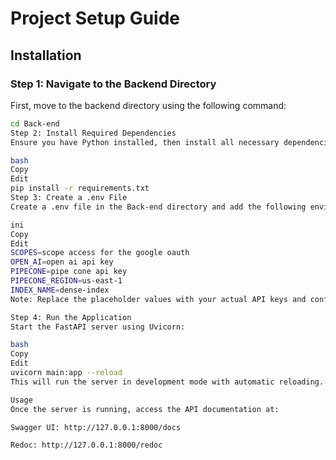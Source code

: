 # Project Setup Guide

## Installation

### Step 1: Navigate to the Backend Directory

First, move to the backend directory using the following command:

```bash
cd Back-end
Step 2: Install Required Dependencies
Ensure you have Python installed, then install all necessary dependencies using:

bash
Copy
Edit
pip install -r requirements.txt
Step 3: Create a .env File
Create a .env file in the Back-end directory and add the following environment variables:

ini
Copy
Edit
SCOPES=scope access for the google oauth
OPEN_AI=open ai api key
PIPECONE=pipe cone api key
PIPECONE_REGION=us-east-1
INDEX_NAME=dense-index
Note: Replace the placeholder values with your actual API keys and configuration.

Step 4: Run the Application
Start the FastAPI server using Uvicorn:

bash
Copy
Edit
uvicorn main:app --reload
This will run the server in development mode with automatic reloading.

Usage
Once the server is running, access the API documentation at:

Swagger UI: http://127.0.0.1:8000/docs

Redoc: http://127.0.0.1:8000/redoc
```
